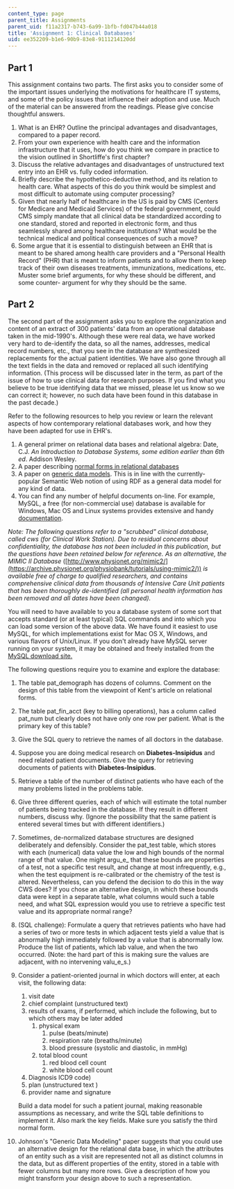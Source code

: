 ```yaml
---
content_type: page
parent_title: Assignments
parent_uid: f11a2317-b743-6a99-1bfb-fd047b44a018
title: 'Assignment 1: Clinical Databases'
uid: ee352209-b1e6-90b9-83e8-9111214120dd
---
```


Part 1
------

This assignment contains two parts. The first asks you to consider some of the important issues underlying the motivations for healthcare IT systems, and some of the policy issues that influence their adoption and use. Much of the material can be answered from the readings. Please give concise thoughtful answers.

1.  What is an EHR? Outline the principal advantages and disadvantages, compared to a paper record.
2.  From your own experience with health care and the information infrastructure that it uses, how do you think we compare in practice to the vision outlined in Shortliffe's first chapter?
3.  Discuss the relative advantages and disadvantages of unstructured text entry into an EHR vs. fully coded information.
4.  Briefly describe the hypothetico-deductive method, and its relation to health care. What aspects of this do you think would be simplest and most difficult to automate using computer processing?
5.  Given that nearly half of healthcare in the US is paid by CMS (Centers for Medicare and Medicaid Services) of the federal government, could CMS simply mandate that all clinical data be standardized according to one standard, stored and reported in electronic form, and thus seamlessly shared among healthcare institutions? What would be the technical medical and political consequences of such a move?
6.  Some argue that it is essential to distinguish between an EHR that is meant to be shared among health care providers and a "Personal Health Record" (PHR) that is meant to inform patients and to allow them to keep track of their own diseases treatments, immunizations, medications, etc. Muster some brief arguments, for why these should be different, and some counter- argument for why they should be the same.

Part 2
------

The second part of the assignment asks you to explore the organization and content of an extract of 300 patients' data from an operational database taken in the mid-1990's. Although these were real data, we have worked very hard to de-identify the data, so all the names, addresses, medical record numbers, etc., that you see in the database are synthesized replacements for the actual patient identities. We have also gone through all the text fields in the data and removed or replaced all such identifying information. (This process will be discussed later in the term, as part of the issue of how to use clinical data for research purposes. If you find what you believe to be true identifying data that we missed, please let us know so we can correct it; however, no such data have been found in this database in the past decade.)

Refer to the following resources to help you review or learn the relevant aspects of how contemporary relational databases work, and how they have been adapted for use in EHR's.

1.  A general primer on relational data bases and relational algebra: Date, C.J. _An Introduction to Database Systems,_ _some edition earlier than 6th ed_. Addison Wesley.
2.  A paper describing [normal forms in relational databases](http://www.bkent.net/Doc/simple5.htm)
3.  A paper on [generic data models](http://dx.doi.org/10.1136/jamia.1996.97035024). This is in line with the currently-popular Semantic Web notion of using RDF as a general data model for any kind of data.
4.  You can find any number of helpful documents on-line. For example, MySQL, a free (for non-commercial use) database is available for Windows, Mac OS and Linux systems provides extensive and handy [documentation](http://dev.mysql.com/doc/).

_Note: The following questions refer to a "scrubbed" clinical database, called cws (for Clinical Work Station). Due to residual concerns about confidentiality, the database has not been included in this publication, but the questions have been retained below for reference. As an alternative, the MIMIC II Database_ ([http://www.physionet.org/mimic2/](https://archive.physionet.org/physiobank/tutorials/using-mimic2/)) _is available free of charge to qualified researchers, and contains comprehensive clinical data from thousands of Intensive Care Unit patients that has been thoroughly de-identified (all personal health information has been removed and all dates have been changed)._

You will need to have available to you a database system of some sort that accepts standard (or at least typical) SQL commands and into which you can load some version of the above data. We have found it easiest to use MySQL, for which implementations exist for Mac OS X, Windows, and various flavors of Unix/Linux. If you don't already have MySQL server running on your system, it may be obtained and freely installed from the [MySQL download site.](http://dev.mysql.com/downloads/mysql/5.0.html)

The following questions require you to examine and explore the database:

1.  The table pat\_demograph has dozens of columns. Comment on the design of this table from the viewpoint of Kent's article on relational forms.
2.  The table pat\_fin\_acct (key to billing operations), has a column called pat\_num but clearly does not have only one row per patient. What is the primary key of this table?
3.  Give the SQL query to retrieve the names of all doctors in the database.
4.  Suppose you are doing medical research on **Diabetes-Insipidus** and need related patient documents. Give the query for retrieving documents of patients with **Diabetes-Insipidus**.
5.  Retrieve a table of the number of distinct patients who have each of the many problems listed in the problems table.
6.  Give three different queries, each of which will estimate the total number of patients being tracked in the database. If they result in different numbers, discuss why. (Ignore the possibility that the same patient is entered several times but with different identifiers.)
7.  Sometimes, de-normalized database structures are designed deliberately and defensibly. Consider the pat\_test table, which stores with each (numerical) data value the low and high bounds of the normal range of that value. One might argu_e_ that these bounds are properties of a test, not a specific test result, and change at most infrequently, e.g., when the test equipment is re-calibrated or the chemistry of the test is altered. Nevertheless, can you defend the decision to do this in the way CWS does? If you chose an alternative design, in which these bounds data were kept in a separate table, what columns would such a table need, and what SQL expression would you use to retrieve a specific test value and its appropriate normal range?
8.  (SQL challenge): Formulate a query that retrieves patients who have had a series of two or more tests in which adjacent tests yield a value that is abnormally high immediately followed by a value that is abnormally low. Produce the list of patients, which lab value, and when the two occurred. (Note: the hard part of this is making sure the values are adjacent, with no intervening valu_e_s.)
9.  Consider a patient-oriented journal in which doctors will enter, at each visit, the following data:
    
    1.  visit date
    2.  chief complaint (unstructured text)
    3.  results of exams, if performed, which include the following, but to which others may be later added
        1.  physical exam
            1.  pulse (beats/minute)
            2.  respiration rate (breaths/minute)
            3.  blood pressure (systolic and diastolic, in mmHg)
        2.  total blood count
            1.  red blood cell count
            2.  white blood cell count
    4.  Diagnosis ICD9 code)
    5.  plan (unstructured text )
    6.  provider name and signature
    
    Build a data model for such a patient journal, making reasonable assumptions as necessary, and write the SQL table definitions to implement it. Also mark the key fields. Make sure you satisfy the third normal form.
    
10.  Johnson's "Generic Data Modeling" paper suggests that you could use an alternative design for the relational data base, in which the attributes of an entity such as a visit are represented not all as distinct columns in the data, but as different properties of the entity, stored in a table with fewer columns but many more rows. Give a description of how you might transform your design above to such a representation.